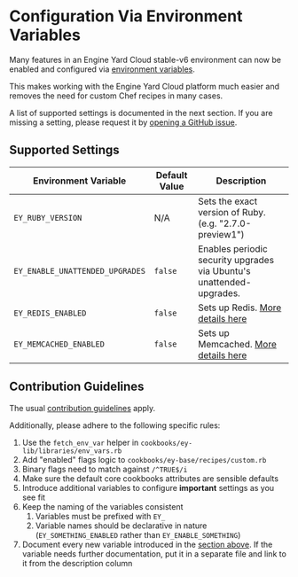 # Configuration Via Environment Variables

Many features in an Engine Yard Cloud stable-v6 environment can now be enabled
and configured via [environment variables](https://support.cloud.engineyard.com/hc/en-us/articles/360007661794).

This makes working with the Engine Yard Cloud platform much easier and 
removes the need for custom Chef recipes in many cases.

A list of supported settings is documented in the next section.
If you are missing a setting, please request it by [opening a GitHub issue](https://github.com/engineyard/ey-cookbooks-stable-v6/issues/new).

## Supported Settings

| Environment Variable            | Default Value | Description                                                                                   |
| ------------------------------- | ------------- | --------------------------------------------------------------------------------------------- |
| `EY_RUBY_VERSION`               | N/A           | Sets the exact version of Ruby. (e.g. "2.7.0-preview1")                                       |
| `EY_ENABLE_UNATTENDED_UPGRADES` | `false`       | Enables periodic security upgrades via Ubuntu's unattended-upgrades.                          |
| `EY_REDIS_ENABLED`              | `false`       | Sets up Redis. [More details here](./cookbooks/redis/README.md#environment-variables)         |
| `EY_MEMCACHED_ENABLED`          | `false`       | Sets up Memcached. [More details here](./cookbooks/memcached/README.md#environment-variables) |

## Contribution Guidelines

The usual [contribution guidelines](./CONTRIBUTING.md) apply.

Additionally, please adhere to the following specific rules:
1. Use the `fetch_env_var` helper in `cookbooks/ey-lib/libraries/env_vars.rb`
2. Add "enabled" flags logic to `cookbooks/ey-base/recipes/custom.rb`
3. Binary flags need to match against `/^TRUE$/i`
4. Make sure the default core cookbooks attributes are sensible defaults
5. Introduce additional variables to configure **important** settings as you see fit
6. Keep the naming of the variables consistent
   1. Variables must be prefixed with `EY_`
   2. Variable names should be declarative in nature (`EY_SOMETHING_ENABLED` rather than `EY_ENABLE_SOMETHING`)
7. Document every new variable introduced in the [section above](#supported-variables).
   If the variable needs further documentation, put it in a separate file and link to it from the description column
